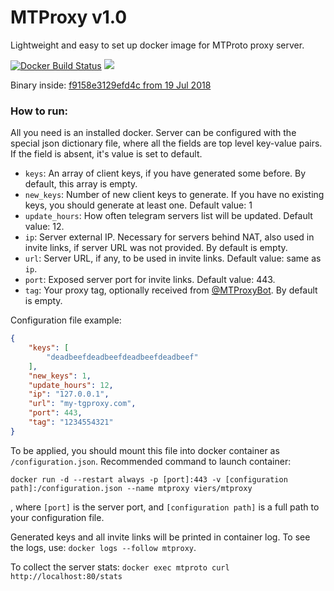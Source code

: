 # MTProxy v1.0
Lightweight and easy to set up docker image for MTProto proxy server.

[![Docker Build Status](https://img.shields.io/docker/build/viers/mtproxy.svg)](https://hub.docker.com/r/viers/mtproxy/)
[![](https://images.microbadger.com/badges/image/viers/mtproxy.svg)](https://microbadger.com/images/viers/mtproxy "Image size")


Binary inside: [f9158e3129efd4c from 19 Jul 2018](https://github.com/TelegramMessenger/MTProxy/commit/f9158e3129efd4ccdc291aefb840209791226a77)

### How to run:
All you need is an installed docker. Server can be configured with the special json dictionary file, where all the fields are top level key-value pairs. If the field is absent, it's value is set to default.

* `keys`: An array of client keys, if you have generated some before. By default, this array is empty. 
* `new_keys`: Number of new client keys to generate. If you have no existing keys, you should generate at least one. Default value: 1
* `update_hours`: How often telegram servers list will be updated. Default value: 12.
* `ip`: Server external IP. Necessary for servers behind NAT, also used in invite links, if server URL was not provided. By default is empty.
* `url`: Server URL, if any, to be used in invite links. Default value: same as `ip`.
* `port`: Exposed server port for invite links. Default value: 443.
* `tag`: Your proxy tag, optionally received from [@MTProxyBot](https://t.me/MTProxybot). By default is empty.

Configuration file example:
```json
{
    "keys": [
        "deadbeefdeadbeefdeadbeefdeadbeef"
    ],
    "new_keys": 1,
    "update_hours": 12,
    "ip": "127.0.0.1",
    "url": "my-tgproxy.com",
    "port": 443,
    "tag": "1234554321"
}
```

To be applied, you should mount this file into docker container as `/configuration.json`. Recommended command to launch container:

`docker run -d --restart always -p [port]:443 -v [configuration path]:/configuration.json --name mtproxy viers/mtproxy`

, where `[port]` is the server port, and `[configuration path]` is a full path to your configuration file.

Generated keys and all invite links will be printed in container log. To see the logs, use: `docker logs --follow mtproxy`.

To collect the server stats: `docker exec mtproto curl http://localhost:80/stats`
